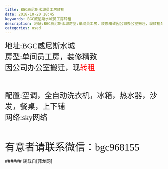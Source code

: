 ```yaml
---
title: BGC威尼斯水城员工房转租
date: 2018-10-20 18:45
keywords: BGC威尼斯水城员工房转租
description: 地址:BGC威尼斯水城房型:单间员工房，装修精致因公司办公室搬迁，现转租配置:空调，全自动洗衣机，冰箱，热水器，沙发，餐桌，上下铺网络:sky网络  有意者请联系微信：bgc968155
categories: used
---
```

<td class="t_f" id="postmessage_2123067">

<font style="font-size:16px"><font face="楷体, 楷体_GB2312"><font size="5">地址:BGC威尼斯水城<br/>
房型:单间员工房，装修精致<br/>
因公司办公室搬迁，现<font color="#FF0000">转租</font><br/>
<br/>
<br/>
配置:空调，全自动洗衣机，冰箱，热水器，沙发，餐桌，上下铺<br/>
网络:sky网络</font></font></font><font style="font-size:16px"><font face="楷体, 楷体_GB2312"><font size="5">  </font></font></font><br/>
<font style="font-size:16px"><font face="楷体, 楷体_GB2312"><font size="6"><br/>
</font></font></font><br/>
<font face="楷体, 楷体_GB2312"><font style="font-size:16px"><font size="6">有意者请联系微信：bgc968155</font></font></font><br/>
</td>
###### 转载自[菲龙网]